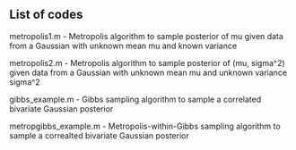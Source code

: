 List of codes
-------------

metropolis1.m - Metropolis algorithm to sample posterior of mu given data from a Gaussian with unknown mean mu and known variance

metropolis2.m - Metropolis algorithm to sample posterior of (mu, sigma^2) given data from a Gaussian with unknown mean mu and unknown variance sigma^2

gibbs_example.m - Gibbs sampling algorithm to sample a correlated bivariate Gaussian posterior

metropgibbs_example.m - Metropolis-within-Gibbs sampling algorithm to sample a correalted bivariate Gaussian posterior

